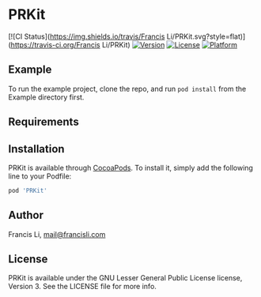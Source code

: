 # PRKit

[![CI Status](https://img.shields.io/travis/Francis Li/PRKit.svg?style=flat)](https://travis-ci.org/Francis Li/PRKit)
[![Version](https://img.shields.io/cocoapods/v/PRKit.svg?style=flat)](https://cocoapods.org/pods/PRKit)
[![License](https://img.shields.io/cocoapods/l/PRKit.svg?style=flat)](https://cocoapods.org/pods/PRKit)
[![Platform](https://img.shields.io/cocoapods/p/PRKit.svg?style=flat)](https://cocoapods.org/pods/PRKit)

## Example

To run the example project, clone the repo, and run `pod install` from the Example directory first.

## Requirements

## Installation

PRKit is available through [CocoaPods](https://cocoapods.org). To install
it, simply add the following line to your Podfile:

```ruby
pod 'PRKit'
```

## Author

Francis Li, mail@francisli.com

## License

PRKit is available under the GNU Lesser General Public License license, Version 3. See the LICENSE file for more info.
